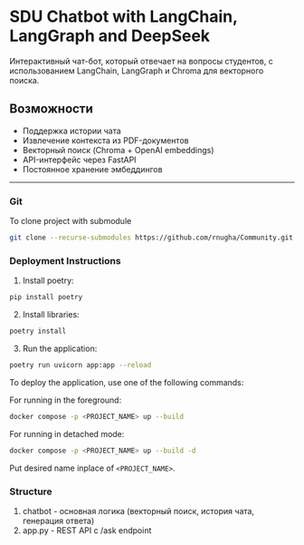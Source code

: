 # SDU Chatbot with LangChain, LangGraph and DeepSeek

Интерактивный чат-бот, который отвечает на вопросы студентов, с использованием LangChain, LangGraph и Chroma для векторного поиска.

## Возможности

- Поддержка истории чата
- Извлечение контекста из PDF-документов
- Векторный поиск (Chroma + OpenAI embeddings)
- API-интерфейс через FastAPI
- Постоянное хранение эмбеддингов

---

### Git
To clone project with submodule

```bash
git clone --recurse-submodules https://github.com/rnugha/Community.git
```

### Deployment Instructions

1) Install poetry:

```bash
pip install poetry
```

2) Install libraries:

```bash
poetry install
```

3) Run the application:
```bash
poetry run uvicorn app:app --reload
```

To deploy the application, use one of the following commands:

For running in the foreground:

```bash
docker compose -p <PROJECT_NAME> up --build
```

For running in detached mode:

```bash
docker compose -p <PROJECT_NAME> up --build -d
```
Put desired name inplace of `<PROJECT_NAME>`.


### Structure

1. chatbot - основная логика (векторный поиск, история чата, генерация ответа)
2. app.py - REST API с /ask endpoint